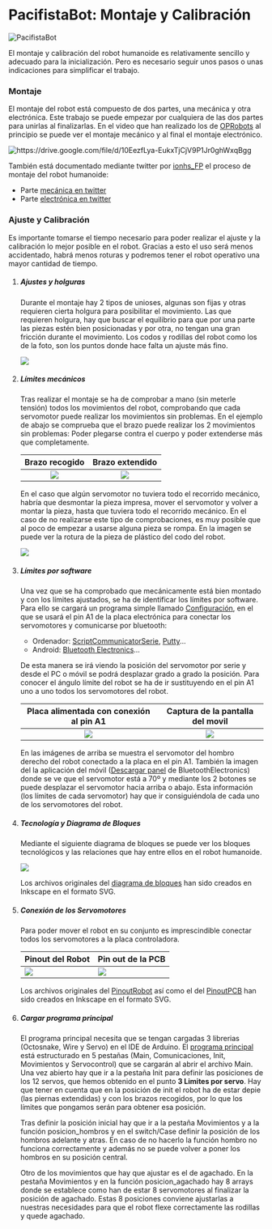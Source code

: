# PacifistaBot: Montaje y Calibración
![PacifistaBot](./../images/pacifista_img.jpg)

El montaje y calibración del robot humanoide es relativamente sencillo y adecuado para la inicialización. Pero es necesario seguir unos pasos o unas indicaciones para simplificar el trabajo.

### Montaje

El montaje del robot está compuesto de dos partes, una mecánica y otra electrónica. Este trabajo se puede empezar por cualquiera de las dos partes para unirlas al finalizarlas. En el video que han realizado los de [OPRobots](https://twitter.com/OPRobots) al principio se puede ver el montaje mecánico y al final el montaje electrónico.

![[<https://drive.google.com/file/d/10EezfLya-EukxTjCjV9P1Jr0ghWxqBgg>]()](../images/pacifista_tutorial_preview_img.jpg)

También está documentado mediante twitter por [ionhs_FP](https://twitter.com/ionhs_FP) el proceso de montaje del robot humanoide:

- Parte [mecánica en twitter](https://twitter.com/ionhs_FP/status/1115969155814121472)
- Parte [electrónica en twitter](https://twitter.com/ionhs_FP/status/1116700309957509120)

### Ajuste y Calibración

Es importante tomarse el tiempo necesario para poder realizar el ajuste y la calibración lo mejor posible en el robot. Gracias a esto el uso será menos accidentado, habrá menos roturas y podremos tener el robot operativo una mayor cantidad de tiempo.



1. ##### Ajustes y holguras

   Durante el montaje hay 2 tipos de unioses, algunas son fijas y otras requieren cierta holgura para posibilitar el movimiento. Las que requieren holgura, hay que buscar el equilibrio para que por una parte las piezas estén bien posicionadas y por otra, no tengan una gran fricción durante el movimiento. Los codos y rodillas del robot como los de la foto, son los puntos donde hace falta un ajuste más fino.

   ![](./montaje/Programacion_Calibracion/Holguras.png)

2. ##### Límites mecánicos

   Tras realizar el montaje se ha de comprobar a mano (sin meterle tensión) todos los movimientos del robot, comprobando que cada servomotor puede realizar los movimientos sin problemas. En el ejemplo de abajo se comprueba que el brazo puede realizar los 2 movimientos sin problemas: Poder plegarse contra el cuerpo y poder extenderse más que completamente.

   |                       Brazo recogido                       |                       Brazo extendido                       |
   | :--------------------------------------------------------: | :---------------------------------------------------------: |
   | ![](./Montaje/Programacion_Calibracion/Brazo_encogido.jpg) | ![](./Montaje/Programacion_Calibracion/Brazo_extendido.jpg) |

   En el caso que algún servomotor no tuviera todo el recorrido mecánico, habría que desmontar la pieza impresa, mover el servomotor y volver a montar la pieza, hasta que tuviera todo el recorrido mecánico. En el caso de no realizarse este tipo de comprobaciones, es muy posible que al poco de empezar a usarse alguna pieza se rompa. En la imagen se puede ver la rotura de la pieza de plástico del codo del robot.

   ![](./montaje/Programacion_Calibracion/Rotura.png)

3. ##### Límites por software

   Una vez que se ha comprobado que mecánicamente está bien montado y con los límites ajustados, se ha de identificar los límites por software. Para ello se cargará un programa simple llamado [Configuración](./../source_code/Configuracion/Configuracion.ino), en el que se usará el pin A1 de la placa electrónica para conectar los servomotores y comunicarse por bluetooth:

   - Ordenador: [ScriptCommunicatorSerie](https://github.com/szieke/ScriptCommunicator_serial-terminal), [Putty](https://www.putty.org/)...
   - Android: [Bluetooth Electronics](https://www.keuwl.com/apps/bluetoothelectronics/)...

    De esta manera se irá viendo  la posición del servomotor por serie y desde el PC o móvil se podrá desplazar grado a grado la posición. Para conocer el ángulo límite del robot se ha de ir sustituyendo en el pin A1 uno a uno todos los servomotores del robot.

   |           Placa alimentada con conexión al pin A1            |               Captura de la pantalla del movil               |
   | :----------------------------------------------------------: | :----------------------------------------------------------: |
   | ![](./Montaje/Programacion_Calibracion/Servo1_bluetooth.jpg) | ![](./Montaje/Programacion_Calibracion/Movil_app_1servo.png) |

   En las imágenes de arriba se muestra el servomotor del hombro derecho del robot conectado a la placa en el pin A1. También la imagen del la aplicación del móvil ([Descargar panel](../source_code/BluetoothElectronics/Bluetooth_Electronics_Panels_0003.kwl) de BluetoothElectronics) donde se ve que el servomotor está a 70º y mediante los 2 botones se puede desplazar el servomotor hacia arriba o abajo. Esta información (los límites de cada servomotor) hay que ir consiguiéndola de cada uno de los servomotores del robot.

4. ##### Tecnología y Diagrama de Bloques

   Mediante el siguiente diagrama de bloques se puede ver los bloques tecnológicos y las relaciones que hay entre ellos en el robot humanoide.

   ![](../pcb_files/Pacifista_BT/Diagrama_Bloques_Pacifista_BT.png)

   Los archivos originales del [diagrama de bloques](../pcb_files/Pacifista_BT/Diagrama_Bloques_Pacifista_BT.svg) han sido creados en Inkscape en el formato SVG.

5. ##### Conexión de los Servomotores

   Para poder mover el robot en su conjunto es imprescindible conectar todos los servomotores a la placa controladora.

   | Pinout del Robot                                        | Pin out de la PCB                                          |
   | ------------------------------------------------------- | ---------------------------------------------------------- |
   | ![](./Montaje/Programacion_Calibracion/ServosRobot.png) | ![](./Montaje/Programacion_Calibracion/PinerServosPCB.png) |

   Los archivos originales del [PinoutRobot](./Montaje/Programacion_Calibracion/RobotPosicionServo.svg) así como el del [PinoutPCB](./Montaje/Programacion_Calibracion/PCBnumeracionServos.svg) han sido creados en Inkscape en el formato SVG.

6. ##### Cargar programa principal

   El programa principal necesita que se tengan cargadas 3 librerias (Octosnake, Wire y Servo) en el IDE de Arduino. El [programa principal](./../source_code/Programa_Principal_OPRobots/) está estructurado en 5 pestañas (Main, Comunicaciones, Init, Movimientos y Servocontrol) que se cargarán al abrir el archivo Main. Una vez abierto hay que ir a la pestaña Init para definir las posiciones de los 12 servos, que hemos obtenido en el punto **3 Limites por servo**. Hay que tener en cuenta que en la posición de init el robot ha de estar depie (las piernas extendidas) y con los brazos recogidos, por lo que los límites que pongamos serán para obtener esa posición.

   Tras definir la posición inicial hay que ir a la pestaña Movimientos y a la función posicion_hombros y en el switch/Case definir la posición de los hombros adelante y atras. En caso de no hacerlo la función hombro no funciona correctamente y además no se puede volver a poner los hombros en su posición central.

   Otro de los movimientos que hay que ajustar es el de agachado. En la pestaña Movimientos y en la función posicion_agachado hay 8 arrays donde se establece como han de estar 8 servomotores al finalizar la posición de agachado. Estas 8 posiciones conviene ajustarlas a nuestras necesidades para que el robot flexe correctamente las rodillas y quede agachado.

